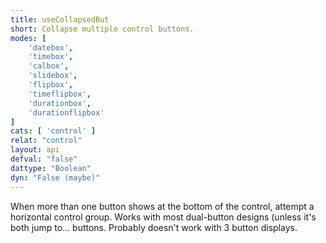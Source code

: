 ```yaml
---
title: useCollapsedBut
short: Collapse multiple control buttons.
modes: [
	'datebox',
	'timebox',
	'calbox',
	'slidebox',
	'flipbox',
	'timeflipbox',
	'durationbox',
	'durationflipbox'
]
cats: [ 'control' ]
relat: "control"
layout: api
defval: "false"
dattype: "Boolean"
dyn: "False (maybe)"
---
```


When more than one button shows at the bottom of the control, attempt a horizontal control group.  Works with most
dual-button designs (unless it's both jump to... buttons.  Probably doesn't work with 3 button displays.



